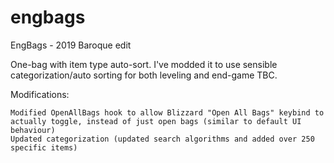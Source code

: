 # engbags
EngBags - 2019 Baroque edit

One-bag with item type auto-sort. I've modded it to use sensible categorization/auto sorting for both leveling and end-game TBC.

Modifications:

    Modified OpenAllBags hook to allow Blizzard "Open All Bags" keybind to actually toggle, instead of just open bags (similar to default UI behaviour)
    Updated categorization (updated search algorithms and added over 250 specific items)

